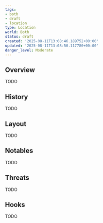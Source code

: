 ```yaml
---
tags:
- both
- draft
- location
type: Location
world: Both
status: draft
created: '2025-08-11T13:08:46.189752+00:00'
updated: '2025-08-11T13:08:50.117780+00:00'
danger_level: Moderate
---
```



## Overview

TODO
## History

TODO
## Layout

TODO
## Notables

TODO
## Threats

TODO
## Hooks

TODO
